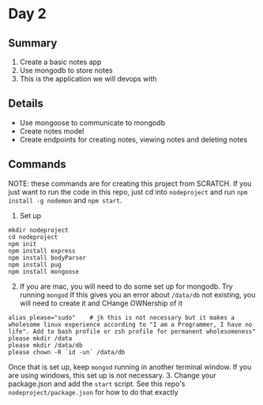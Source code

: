# Day 2

## Summary
1. Create a basic notes app
2. Use mongodb to store notes
3. This is the application we will devops with

## Details

* Use mongoose to communicate to mongodb
* Create notes model
* Create endpoints for creating notes, viewing notes and deleting notes

## Commands

NOTE: these commands are for creating this project from SCRATCH. If you just want to run the code in this repo, just
cd into `nodeproject` and run `npm install -g nodemon` and `npm start`.

1. Set up
```
mkdir nodeproject
cd nodeproject
npm init
npm install express
npm install bodyParser
npm install pug
npm install mongoose
```
2. If you are mac, you will need to do some set up for mongodb. Try running
`mongod`
If this gives you an error about `/data/db` not existing, you will need to create it and CHange OWNership of it
```
alias please="sudo"    # jk this is not necessary but it makes a wholesome linux experience according to "I am a Programmer, I have no life". Add to bash profile or zsh profile for permanent wholesomeness"
please mkdir /data
please mkdir /data/db
please chown -R `id -un` /data/db
```
Once that is set up, keep `mongod` running in another terminal window.
If you are using windows, this set up is not necessary.
3. Change your package.json and add the `start` script. See this repo's `nodeproject/package.json` for how to do that exactly
